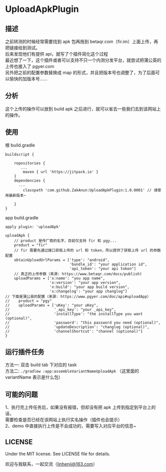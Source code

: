 # UploadApkPlugin


## 描述

之前转测的时候经常需要找到 apk 包再拖到 betaqr.com（fir.im）上面上传，再把链接给到测试。<br/>
后来发现他们有提供 api，就写了个插件简化这个过程<br/>
最近想了一下，这个插件或者可以支持不只一个内测分发平台，就尝试把蒲公英的上传也接入了 pgyer.com <br/>
另外把之前的配置参数替换成 map 的形式，并且把版本号也调整了，为了后面可以愉快的加版本号......<br/>

## 分析

这个上传的操作可以放到 build apk 之后进行，就可以省去一些我们去到该网站上的操作。

## 使用

根 build.gradle
```
buildscript {
   
    repositories {
       ...
        maven { url 'https://jitpack.io' }
    }
    dependencies {
      ...
        classpath 'com.github.ZakAnun:UploadApkPlugin:1.0.0001' // 请使用最新版本~

    }
}
```
app build.gradle
```
apply plugin: 'uploadApk'

uploadApk {
    // product 是传厂商的名字，目前仅支持 fir 和 pgy...
    product = "fir"
    // fir 需要先通过接口获取上传的 url 和 token，所以提供了获取上传 url 的参数配置
    obtainUploadUrlParams = ['type': "android",
                             'bundle_id': "your application id",
                             'api_token': "your api token"]
    // 真正的上传参数（来源: https://www.betaqr.com/docs/publish)
    uploadParams = ['x:name': "you app name",
                    'x:version': "your app version",
                    'x:build': "your app build version",
                    'x:changelog': "your app changlog"]
// 下面是蒲公英的配置（来源: https://www.pgyer.com/doc/api#uploadApp）
//    product = "pgy"
//    uploadParams = ['uKey': "your uKey",
//                    '_api_key': "your _api_key",
//                    'installType': "the installType you want (optional)",
//                    'password': "this password you need (optional)",
//                    'updateDescription': "changlog (optional)",
//                    'channelShortcut': "channel (optional)"]
}
```

## 运行插件任务

方法一: 双击 build tab 下对应的 task <br/>
方法二: `./gradlew :app:assembleVariantNameUploadApk` （这里面的 variantName 表示是什么包）

## 可能的问题

1、执行完上传任务后，如果没有报错，但却没有把 apk 上传到指定到平台上的话，<br/>
需要检查是否已经在该网站上执行实名操作（插件也会提示）<br/>
2、demo 中直接执行上传是不会成功的，需要写入对应平台的信息~

## LICENSE

Under the MIT license. See LICENSE file for details.

欢迎与我联系，一起交流（linhenji@163.com）
